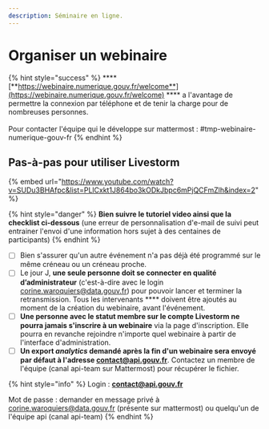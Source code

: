 ```yaml
---
description: Séminaire en ligne.
---
```


# Organiser un webinaire

{% hint style="success" %}
****[**https://webinaire.numerique.gouv.fr/welcome**](https://webinaire.numerique.gouv.fr/welcome) **** a l'avantage de permettre la connexion par téléphone et de tenir la charge pour de nombreuses personnes. \
\
Pour contacter l'équipe qui le développe sur mattermost : #tmp-webinaire-numerique-gouv-fr
{% endhint %}

## **Pas-à-pas pour utiliser Livestorm**

{% embed url="https://www.youtube.com/watch?v=SUDu3BHAfpc&list=PLlCxkt1J864bo3kODkJbpc6mPjQCFmZlh&index=2" %}

{% hint style="danger" %}
**Bien suivre le tutoriel video ainsi que la checklist ci-dessous** (une erreur de personnalisation d'e-mail de suivi peut entrainer l'envoi d'une information hors sujet à des centaines de participants)
{% endhint %}

* [ ] Bien s'assurer qu'un autre événement n'a pas déjà été programmé sur le même créneau ou un créneau proche.&#x20;
* [ ] Le jour J, **une seule personne doit se connecter en qualité d’administrateur** (c'est-à-dire avec le login [corine.waroquiers@data.gouv.fr](mailto:corine.waroquiers@data.gouv.fr)) pour pouvoir lancer et terminer la retransmission. Tous les intervenants **** doivent être ajoutés au moment de la création du webinaire, avant l'événement. &#x20;
* [ ] **Une personne avec le statut membre sur le compte Livestorm ne pourra jamais s'inscrire à un webinaire** via la page d'inscription. Elle pourra en revanche rejoindre n'importe quel webinaire à partir de l'interface d'administration.
* [ ] **Un export **_**analytics**_** demandé après la fin d'un webinaire sera envoyé par défaut à l'adresse contact@api.gouv.fr**. Contactez un membre de l'équipe (canal api-team sur Mattermost) pour récupérer le fichier.&#x20;

{% hint style="info" %}
Login : **contact@api.gouv.fr**

Mot de passe : demander en message privé à [corine.waroquiers@data.gouv.fr](mailto:corine.waroquiers@data.gouv.fr) (présente sur mattermost) ou quelqu'un de l'équipe api (canal api-team)
{% endhint %}
